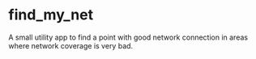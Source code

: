 # find_my_net
A small utility app to find a point with good network connection in areas where network coverage is very bad.
